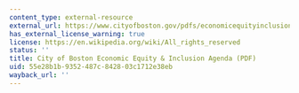 ```yaml
---
content_type: external-resource
external_url: https://www.cityofboston.gov/pdfs/economicequityinclusionagenda.pdf
has_external_license_warning: true
license: https://en.wikipedia.org/wiki/All_rights_reserved
status: ''
title: City of Boston Economic Equity & Inclusion Agenda (PDF)
uid: 55e28b1b-9352-487c-8428-03c1712e38eb
wayback_url: ''
---
```

